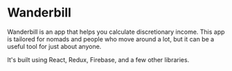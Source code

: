# Wanderbill

Wanderbill is an app that helps you calculate discretionary income. This app is tailored for nomads and people who move around a lot, but it can be a useful tool for just about anyone. 

It's built using React, Redux, Firebase, and a few other libraries. 